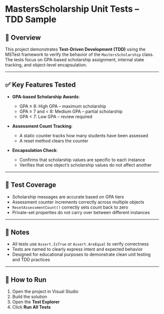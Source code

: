 # MastersScholarship Unit Tests – TDD Sample

## 🧪 Overview

This project demonstrates **Test-Driven Development (TDD)** using the MSTest framework to verify the behavior of the `MastersScholarship` class. The tests focus on GPA-based scholarship assignment, internal state tracking, and object-level encapsulation.

---

## ✅ Key Features Tested

- **GPA-based Scholarship Awards**:
  - GPA ≥ 8: High GPA – maximum scholarship
  - GPA ≥ 7 and < 8: Medium GPA – partial scholarship
  - GPA < 7: Low GPA – review required

- **Assessment Count Tracking**:
  - A static counter tracks how many students have been assessed
  - A reset method clears the counter

- **Encapsulation Check**:
  - Confirms that scholarship values are specific to each instance
  - Verifies that one object’s scholarship values do not affect another

---

## 🔬 Test Coverage

- Scholarship messages are accurate based on GPA tiers
- Assessment counter increments correctly across multiple objects
- `ResetAssessmentCount()` correctly sets count back to zero
- Private-set properties do not carry over between different instances

---

## 📌 Notes

- All tests use `Assert.IsTrue` or `Assert.AreEqual` to verify correctness
- Tests are named to clearly express intent and expected behavior
- Designed for educational purposes to demonstrate clean unit testing and TDD practices

---

## 🚀 How to Run

1. Open the project in Visual Studio
2. Build the solution
3. Open the **Test Explorer**
4. Click **Run All Tests**
